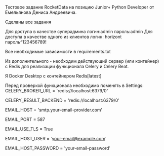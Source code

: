 Тестовое задание RocketData на позицию Junior+ Python Developer от Емельянова Дениса Андреевича.

Сделаны все задания

Для  доступа в качестве суперадмина логин:admin пароль:admin
Для  доступа в качестве одного из клиентов логин: horizont пароль^123456789!

Все необходимые зависимости в requirements.txt

Из дополнительного - необходим действующий сервер (или контейнер) с Redis
для реализации функционала Celery и Celery Beat.

Я Docker Desktop с контейнером Redis[latest]

Перед проверкой функционала необходимо поменять в Settings:
CELERY_BROKER_URL = 'redis://localhost:6379/0'

CELERY_RESULT_BACKEND = 'redis://localhost:6379/0'

EMAIL_HOST = 'smtp.your-email-provider.com'

EMAIL_PORT = 587

EMAIL_USE_TLS = True

EMAIL_HOST_USER = 'your-email@example.com'

EMAIL_HOST_PASSWORD = 'your-email-password'
